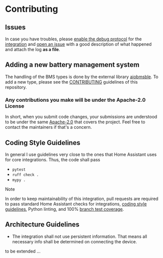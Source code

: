 # Contributing

## Issues
In case you have troubles, please [enable the debug protocol](https://www.home-assistant.io/docs/configuration/troubleshooting/#debug-logs-and-diagnostics) for the [integration](https://my.home-assistant.io/redirect/integration/?domain=bms_ble) and [open an issue](https://github.com/patman15/BMS_BLE-HA/issues) with a good description of what happened and attach the log **as a file**.

## Adding a new battery management system

The handling of the BMS types is done by the external library [aiobmsble](https://github.com/patman15/aiobmsble). To add a new type, please see the [CONTRIBUTING](https://github.com/patman15/aiobmsble?tab=contributing-ov-file) guidelines of this repository.
 
### Any contributions you make will be under the Apache-2.0 License

In short, when you submit code changes, your submissions are understood to be under the same [Apache-2.0](LICENSE) that covers the project. Feel free to contact the maintainers if that's a concern.

## Coding Style Guidelines

In general I use guidelines very close to the ones that Home Assistant uses for core integrations. Thus, the code shall pass
- `pytest`
- `ruff check .`
- `mypy .`

> [!NOTE]
> In order to keep maintainability of this integration, pull requests are required to pass standard Home Assistant checks for integrations, [coding style guidelines](#coding-style-guidelines), Python linting, and 100% [branch test coverage](https://coverage.readthedocs.io/en/latest/branch.html#branch).

## Architecture Guidelines
- The integration shall not use persistent information. That means all necessary info shall be determined on connecting the device.

to be extended ...
